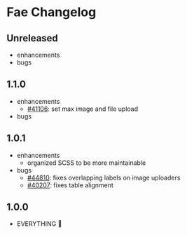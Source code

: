 # Fae Changelog

## Unreleased

- enhancements
- bugs

## 1.1.0

- enhancements
  + [#41106](https://issues.afinedevelopment.com/issues/41106): set max image and file upload
- bugs

## 1.0.1

- enhancements
    + organized SCSS to be more maintainable
- bugs
    + [#44810](https://issues.afinedevelopment.com/issues/44810): fixes overlapping labels on image uploaders
    + [#40207](https://issues.afinedevelopment.com/issues/40207): fixes table alignment

## 1.0.0

- EVERYTHING :tada:
